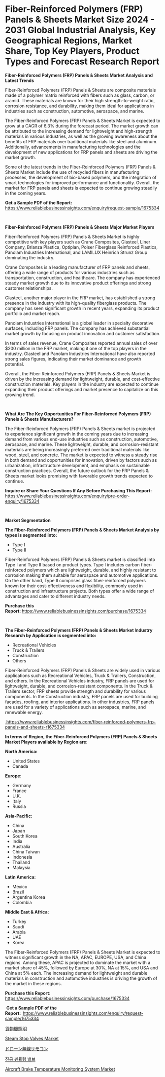 <p><h1>Fiber-Reinforced Polymers (FRP) Panels & Sheets Market Size 2024 - 2031 Global Industrial Analysis, Key Geographical Regions, Market Share, Top Key Players, Product Types and Forecast Research Report</h1></p><p><strong>Fiber-Reinforced Polymers (FRP) Panels & Sheets Market Analysis and Latest Trends</strong></p>
<p><p>Fiber-Reinforced Polymers (FRP) Panels & Sheets are composite materials made of a polymer matrix reinforced with fibers such as glass, carbon, or aramid. These materials are known for their high strength-to-weight ratio, corrosion resistance, and durability, making them ideal for applications in industries such as construction, automotive, aerospace, and marine.</p><p>The Fiber-Reinforced Polymers (FRP) Panels & Sheets Market is expected to grow at a CAGR of 6.3% during the forecast period. The market growth can be attributed to the increasing demand for lightweight and high-strength materials in various industries, as well as the growing awareness about the benefits of FRP materials over traditional materials like steel and aluminum. Additionally, advancements in manufacturing technologies and the development of new applications for FRP panels and sheets are driving the market growth.</p><p>Some of the latest trends in the Fiber-Reinforced Polymers (FRP) Panels & Sheets Market include the use of recycled fibers in manufacturing processes, the development of bio-based polymers, and the integration of smart technologies for improved performance and functionality. Overall, the market for FRP panels and sheets is expected to continue growing steadily in the coming years.</p></p>
<p><strong>Get a Sample PDF of the Report:&nbsp;</strong> <a href="https://www.reliablebusinessinsights.com/enquiry/request-sample/1675334">https://www.reliablebusinessinsights.com/enquiry/request-sample/1675334</a></p>
<p>&nbsp;</p>
<p><strong>Fiber-Reinforced Polymers (FRP) Panels & Sheets Major Market Players</strong></p>
<p><p>Fiber-Reinforced Polymers (FRP) Panels & Sheets Market is highly competitive with key players such as Crane Composites, Glasteel, Liner Company, Brianza Plastica, Optiplan, Polser Fiberglass Reinforced Plastics, Panolam Industries International, and LAMILUX Heinrich Strunz Group dominating the industry.</p><p>Crane Composites is a leading manufacturer of FRP panels and sheets, offering a wide range of products for various industries such as transportation, construction, and healthcare. The company has experienced steady market growth due to its innovative product offerings and strong customer relationships.</p><p>Glasteel, another major player in the FRP market, has established a strong presence in the industry with its high-quality fiberglass products. The company has seen significant growth in recent years, expanding its product portfolio and market reach.</p><p>Panolam Industries International is a global leader in specialty decorative surfaces, including FRP panels. The company has achieved substantial market growth by focusing on product innovation and customer satisfaction.</p><p>In terms of sales revenue, Crane Composites reported annual sales of over $200 million in the FRP market, making it one of the top players in the industry. Glasteel and Panolam Industries International have also reported strong sales figures, indicating their market dominance and growth potential.</p><p>Overall, the Fiber-Reinforced Polymers (FRP) Panels & Sheets Market is driven by the increasing demand for lightweight, durable, and cost-effective construction materials. Key players in the industry are expected to continue expanding their product offerings and market presence to capitalize on this growing trend.</p></p>
<p>&nbsp;</p>
<p><strong>What Are The Key Opportunities For Fiber-Reinforced Polymers (FRP) Panels & Sheets Manufacturers?</strong></p>
<p><p>The Fiber-Reinforced Polymers (FRP) Panels & Sheets market is projected to experience significant growth in the coming years due to increasing demand from various end-use industries such as construction, automotive, aerospace, and marine. These lightweight, durable, and corrosion-resistant materials are being increasingly preferred over traditional materials like wood, steel, and concrete. The market is expected to witness a steady rise in both demand and opportunities for innovation, driven by factors such as urbanization, infrastructure development, and emphasis on sustainable construction practices. Overall, the future outlook for the FRP Panels & Sheets market looks promising with favorable growth trends expected to continue.</p></p>
<p><strong>Inquire or Share Your Questions If Any Before Purchasing This Report:</strong> <a href="https://www.reliablebusinessinsights.com/enquiry/pre-order-enquiry/1675334">https://www.reliablebusinessinsights.com/enquiry/pre-order-enquiry/1675334</a></p>
<p>&nbsp;</p>
<p><strong>Market Segmentation</strong></p>
<p><strong>The Fiber-Reinforced Polymers (FRP) Panels & Sheets Market Analysis by types is segmented into:</strong></p>
<p><ul><li>Type I</li><li>Type II</li></ul></p>
<p><p>Fiber-Reinforced Polymers (FRP) Panels & Sheets market is classified into Type I and Type II based on product types. Type I includes carbon fiber-reinforced polymers which are lightweight, durable, and highly resistant to corrosion making them suitable for aerospace and automotive applications. On the other hand, Type II comprises glass fiber-reinforced polymers known for their cost-effectiveness and flexibility, commonly used in construction and infrastructure projects. Both types offer a wide range of advantages and cater to different industry needs.</p></p>
<p><strong>Purchase this Report:&nbsp;</strong><a href="https://www.reliablebusinessinsights.com/purchase/1675334">https://www.reliablebusinessinsights.com/purchase/1675334</a></p>
<p>&nbsp;</p>
<p><strong>The Fiber-Reinforced Polymers (FRP) Panels & Sheets Market Industry Research by Application is segmented into:</strong></p>
<p><ul><li>Recreational Vehicles</li><li>Truck & Trailers</li><li>Construction</li><li>Others</li></ul></p>
<p><p>Fiber-Reinforced Polymers (FRP) Panels & Sheets are widely used in various applications such as Recreational Vehicles, Truck & Trailers, Construction, and others. In the Recreational Vehicles industry, FRP panels are used for lightweight, durable, and corrosion-resistant components. In the Truck & Trailers sector, FRP sheets provide strength and durability for various components. In the Construction industry, FRP panels are used for building facades, roofing, and interior applications. In other industries, FRP panels are used for a variety of applications such as aerospace, marine, and renewable energy.</p></p>
<p><a href="https://www.reliablebusinessinsights.com/fiber-reinforced-polymers-frp-panels-and-sheets-r1675334">&nbsp;https://www.reliablebusinessinsights.com/fiber-reinforced-polymers-frp-panels-and-sheets-r1675334</a></p>
<p><strong>In terms of Region, the Fiber-Reinforced Polymers (FRP) Panels & Sheets Market Players available by Region are:</strong></p>
<p>
    <p> <strong> North America: </strong>
        <ul>
            <li>United States</li>
            <li>Canada</li>
        </ul>
        </p> 
    <p> <strong> Europe: </strong>
        <ul>
            <li>Germany</li>
            <li>France</li>
            <li>U.K.</li>
            <li>Italy</li>
            <li>Russia</li>
        </ul>
        </p> 
    <p> <strong> Asia-Pacific: </strong>
        <ul>
            <li>China</li>
            <li>Japan</li>
            <li>South Korea</li>
            <li>India</li>
            <li>Australia</li>
            <li>China Taiwan</li>
            <li>Indonesia</li>
            <li>Thailand</li>
            <li>Malaysia</li>
        </ul>
        </p> 
    <p> <strong> Latin America: </strong>
        <ul>
            <li>Mexico</li>
            <li>Brazil</li>
            <li>Argentina Korea</li>
            <li>Colombia</li>
        </ul>
        </p> 
    <p> <strong> Middle East & Africa: </strong>
        <ul>
            <li>Turkey</li>
            <li>Saudi</li>
            <li>Arabia</li>
            <li>UAE</li>
            <li>Korea</li>
        </ul>
    </p>
    </p>
<p><p>The Fiber-Reinforced Polymers (FRP) Panels & Sheets Market is expected to witness significant growth in the NA, APAC, EUROPE, USA, and China regions. Among these, APAC is projected to dominate the market with a market share of 45%, followed by Europe at 30%, NA at 15%, and USA and China at 5% each. The increasing demand for lightweight and durable materials in construction and automotive industries is driving the growth of the market in these regions.</p></p>
<p><strong>Purchase this Report: </strong><a href="https://www.reliablebusinessinsights.com/purchase/1675334">https://www.reliablebusinessinsights.com/purchase/1675334</a></p>
<p>&nbsp;<strong>Get a Sample PDF of the Report:&nbsp;&nbsp;</strong><a href="https://www.reliablebusinessinsights.com/enquiry/request-sample/1675334">https://www.reliablebusinessinsights.com/enquiry/request-sample/1675334</a></p>
<p><strong></strong></p>
<p><p><a href="https://github.com/LizaHeller2023/Market-Research-Report-List-1/blob/main/9907954107314.md">貨物機照明</a></p><p><a href="https://github.com/MyrtisWest1/Market-Research-Report-List-1/blob/main/steam-stop-valves-market.md">Steam Stop Valves Market</a></p><p><a href="https://github.com/deonnorth8/Market-Research-Report-List-1/blob/main/2202306107313.md">ドローン無線リモコン</a></p><p><a href="https://github.com/novabrown3/Market-Research-Report-List-1/blob/main/9480271101458.md">진공 펜듈럼 밸브</a></p><p><a href="https://github.com/brenzgnarento/Market-Research-Report-List-2/blob/main/aircraft-brake-temperature-monitoring-system-market.md">Aircraft Brake Temperature Monitoring System Market</a></p></p>